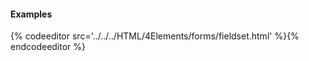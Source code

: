 <section data-markdown>
<script type="text/template">
#fieldset
This element allows form designers to group thematically related controls together. The element usually contains a legend element, which labels the grouped form controls.
</script>
</section>

<section data-markdown>
<script type="text/template">
###HTML5 Standard Syntax
```
<fieldset
     class="class name(s)"
     dir="ltr | rtl"
     id="unique alphanumeric identifier"
          lang="language code"
          style="style information"
          title="advisory text">
     </fieldset>
```
</script>
</section>

#### Examples
<section>
{% codeeditor src='../../../HTML/4Elements/forms/fieldset.html' %}{% endcodeeditor %}
</section>

<section data-markdown>
<script type="text/template">
###Notes
* Grouping controls makes it easier for users to understand the purposes of the controls while simultaneously facilitating tabbing navigation for visual user agents and speech navigation for speech-oriented user agents. The proper use of this element makes documents more accessible to users with disabilities.
* The full set of data-binding attributes likely needs to be bound to this element but is missing from MSDN documentation.
* The caption for a &lt;fieldset&gt; tag can be defined by the legend element. There should only be a single legend element within the element.
</script>
</section>
